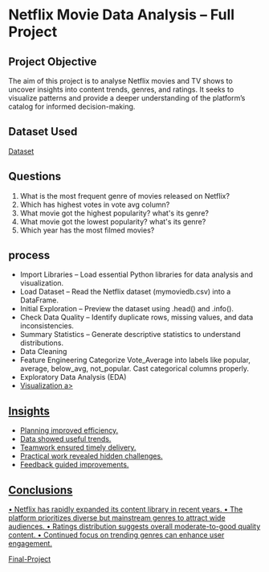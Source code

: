 # Netflix Movie Data Analysis – Full Project

## Project Objective
The aim of this project is to analyse Netflix movies and TV shows to uncover insights into content trends, genres, and ratings. It seeks to visualize patterns and provide a deeper understanding of the platform’s catalog for informed decision-making.

## Dataset Used
 <a href="https://github.com/saraswat10/Netflix-Movie-Data-Analysis/blob/main/movies%20data.xlsx">Dataset</a>

## Questions
1)	What is the most frequent genre of movies released on Netflix?
2)	Which has highest votes in vote avg column?
3)	What movie got the highest popularity? what's its genre?
4)	What movie got the lowest popularity? what's its genre?
5)	Which year has the most filmed movies?


## process
* Import Libraries – Load essential Python libraries for data analysis and visualization.
* Load Dataset – Read the Netflix dataset (mymoviedb.csv) into a DataFrame.
* Initial Exploration – Preview the dataset using .head() and .info().
* Check Data Quality – Identify duplicate rows, missing values, and data inconsistencies.
* Summary Statistics – Generate descriptive statistics to understand distributions.
* Data Cleaning
* Feature Engineering
   Categorize Vote_Average into labels like popular, average, below_avg, not_popular.
   Cast categorical columns properly.
* Exploratory Data Analysis (EDA)
* <a href="https://github.com/saraswat10/Netflix-Movie-Data-Analysis/blob/main/graph.PNG">Visualization a>

## Insights
* Planning improved efficiency.
* Data showed useful trends.
* Teamwork ensured timely delivery.
* Practical work revealed hidden challenges.
* Feedback guided improvements.

## Conclusions
•	Netflix has rapidly expanded its content library in recent years.
•	The platform prioritizes diverse but mainstream genres to attract wide audiences.
•	Ratings distribution suggests overall moderate-to-good quality content.
•	Continued focus on trending genres can enhance user engagement.

<a href="https://github.com/saraswat10/Netflix-Movie-Data-Analysis/blob/main/Netflix%20movies%20project%20code.ipynb">Final-Project</a>
